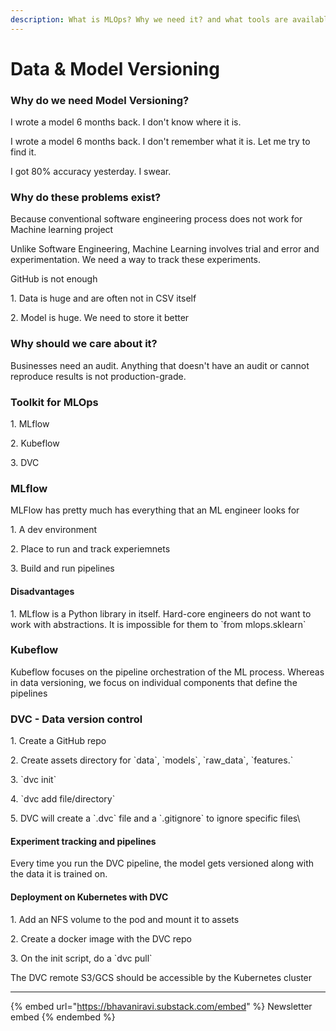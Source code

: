 ```yaml
---
description: What is MLOps? Why we need it? and what tools are available?
---
```


# Data & Model Versioning

### **Why do we need Model Versioning?**

I wrote a model 6 months back. I don't know where it is.

I wrote a model 6 months back. I don't remember what it is. Let me try to find it.

I got 80% accuracy yesterday. I swear.

### **Why do these problems exist?**

Because conventional software engineering process does not work for Machine learning project

Unlike Software Engineering, Machine Learning involves trial and error and experimentation. We need a way to track these experiments.

GitHub is not enough

1\. Data is huge and are often not in CSV itself

2\. Model is huge. We need to store it better

### **Why should we care about it?**

Businesses need an audit. Anything that doesn't have an audit or cannot reproduce results is not production-grade.

### **Toolkit for MLOps**

1\. MLflow

2\. Kubeflow

3\. DVC

### **MLflow**

MLFlow has pretty much has everything that an ML engineer looks for

1\. A dev environment

2\. Place to run and track experiemnets

3\. Build and run pipelines

#### **Disadvantages**

1\. MLflow is a Python library in itself. Hard-core engineers do not want to work with abstractions. It is impossible for them to \`from mlops.sklearn\`

### **Kubeflow**

Kubeflow focuses on the pipeline orchestration of the ML process. Whereas in data versioning, we focus on individual components that define the pipelines

### **DVC - Data version control**

1\. Create a GitHub repo

2\. Create assets directory for \`data\`, \`models\`, \`raw\_data\`, \`features.\`

3\. \`dvc init\`

4\. \`dvc add file/directory\`

5\. DVC will create a \`.dvc\` file and a \`.gitignore\` to ignore specific files\\

#### **Experiment tracking and pipelines**

Every time you run the DVC pipeline, the model gets versioned along with the data it is trained on.

#### **Deployment on Kubernetes with DVC**

1\. Add an NFS volume to the pod and mount it to assets

2\. Create a docker image with the DVC repo

3\. On the init script, do a \`dvc pull\`

The DVC remote S3/GCS should be accessible by the Kubernetes cluster

***

{% embed url="https://bhavaniravi.substack.com/embed" %}
Newsletter embed
{% endembed %}
